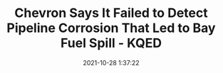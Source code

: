 ---
"title": "Chevron Says It Failed to Detect Pipeline Corrosion That Led to Bay Fuel Spill - KQED"
"date": "2021-10-28 1:37:22"
"feed_name": "GOOGLENEWSINDUSTRIAL"
"feed_website": "https://news.google.com/search?q=industrial%2Bincident&hl=en-US&gl=US&ceid=US:en"
"feed_rss": "https://news.google.com/rss/search?q=industrial%2Bincident&hl=en-US&gl=US&ceid=US:en"
"link": "https://www.kqed.org/news/11894079/chevron-says-it-failed-to-detect-pipeline-corrosion-that-led-to-bay-fuel-spill"
"source": "{'href': 'https://www.kqed.org', 'title': 'KQED'}"
"file": "_posts/2021-1-1-f8bbee34b63236b901d374daabec2529cb8bf942.md"
"accident": "1"
"drilling": "0"
"dead": "0"
"injured": "0"
"arrested": "0"
"place": "unknown place"
"where": "unknown site"
"causes": "unknown"
"place_uri": "unknown place"
---